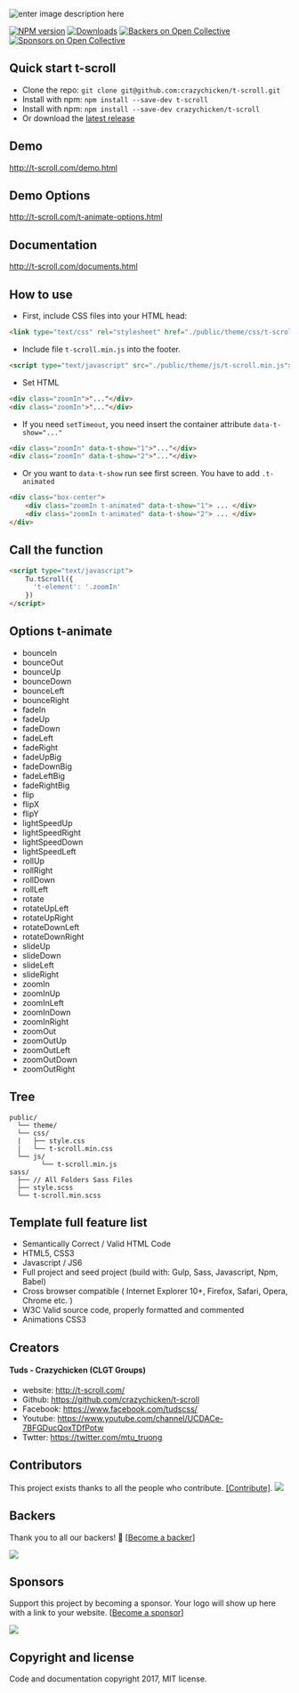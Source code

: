 ![enter image description here](http://t-scroll.com/theme/images/about.png)

[![NPM version][npm-image]][npm-url] [![Downloads][downloads-image]][npm-url] [![Backers on Open Collective](https://opencollective.com/t-scroll/backers/badge.svg)](#backers) [![Sponsors on Open Collective](https://opencollective.com/t-scroll/sponsors/badge.svg)](#sponsors) 

## Quick start t-scroll
* Clone the repo: `git clone git@github.com:crazychicken/t-scroll.git`
* Install with npm: `npm install --save-dev t-scroll`
* Install with npm: `npm install --save-dev crazychicken/t-scroll`
* Or download the [latest release](https://github.com/crazychicken/t-scroll/archive/master.zip)

## Demo
http://t-scroll.com/demo.html

## Demo Options
http://t-scroll.com/t-animate-options.html

## Documentation
http://t-scroll.com/documents.html

## How to use

* First, include CSS files into your HTML head:
```html
<link type="text/css" rel="stylesheet" href="./public/theme/css/t-scroll.min.css">
```

* Include file `t-scroll.min.js` into the footer.
```html
<script type="text/javascript" src="./public/theme/js/t-scroll.min.js"></script>
```

* Set HTML
```html
<div class="zoomIn">"..."</div>
<div class="zoomIn">"..."</div>
```

* If you need `setTimeout`, you need insert the container attribute `data-t-show="..."`
```html
<div class="zoomIn" data-t-show="1">"..."</div>
<div class="zoomIn" data-t-show="2">"..."</div>
```

* Or you want to `data-t-show` run see first screen. You have to add `.t-animated`
```html
<div class="box-center">
    <div class="zoomIn t-animated" data-t-show="1"> ... </div>
    <div class="zoomIn t-animated" data-t-show="2"> ... </div>
</div>
```

## Call the function

```html
<script type="text/javascript">
    Tu.tScroll({
      't-element': '.zoomIn'
    })
</script>
```

## Options t-animate
* bounceIn
* bounceOut
* bounceUp
* bounceDown
* bounceLeft
* bounceRight
* fadeIn
* fadeUp
* fadeDown
* fadeLeft
* fadeRight
* fadeUpBig
* fadeDownBig
* fadeLeftBig
* fadeRightBig
* flip
* flipX
* flipY
* lightSpeedUp
* lightSpeedRight
* lightSpeedDown
* lightSpeedLeft
* rollUp
* rollRight
* rollDown
* rollLeft
* rotate
* rotateUpLeft
* rotateUpRight
* rotateDownLeft
* rotateDownRight
* slideUp
* slideDown
* slideLeft
* slideRight
* zoomIn
* zoomInUp
* zoomInLeft
* zoomInDown
* zoomInRight
* zoomOut
* zoomOutUp
* zoomOutLeft
* zoomOutDown
* zoomOutRight

## Tree
```
public/
  └── theme/
  └── css/
  |   ├── style.css
  |   └── t-scroll.min.css
  └── js/
        └── t-scroll.min.js
sass/
  ├── // All Folders Sass Files
  ├── style.scss
  └── t-scroll.min.scss
```

## Template full feature list

* Semantically Correct / Valid HTML Code
* HTML5, CSS3
* Javascript / JS6
* Full project and seed project (build with: Gulp, Sass, Javascript, Npm, Babel)
* Cross browser compatible ( Internet Explorer 10+, Firefox, Safari, Opera, Chrome etc. )
* W3C Valid source code, properly formatted and commented
* Animations CSS3

## Creators

#### Tuds - Crazychicken (CLGT Groups)
* website:  http://t-scroll.com/
* Github:   https://github.com/crazychicken/t-scroll
* Facebook: https://www.facebook.com/tudscss/
* Youtube:  https://www.youtube.com/channel/UCDACe-7BFGDucQoxTDfPotw
* Twtter:   https://twitter.com/mtu_truong

## Contributors

This project exists thanks to all the people who contribute. [[Contribute]](https://github.com/crazychicken/t-scroll/blob/master/CONTRIBUTING.md).
<a href="graphs/contributors"><img src="https://opencollective.com/t-scroll/contributors.svg" /></a>


## Backers

Thank you to all our backers! 🙏 [[Become a backer](https://opencollective.com/t-scroll#backer)]

<a href="https://opencollective.com/t-scroll#backers" target="_blank"><img src="https://opencollective.com/t-scroll/backers.svg"></a>


## Sponsors

Support this project by becoming a sponsor. Your logo will show up here with a link to your website. [[Become a sponsor](https://opencollective.com/t-scroll#sponsor)]

<a href="https://opencollective.com/t-scroll#sponsor" target="_blank"><img src="https://opencollective.com/t-scroll/sponsors.svg"></a>


[downloads-image]: https://img.shields.io/npm/dm/t-scroll.svg
[npm-url]: https://www.npmjs.com/package/t-scroll
[npm-image]: https://img.shields.io/npm/v/t-scroll.svg


## Copyright and license

Code and documentation copyright 2017, MIT license.
